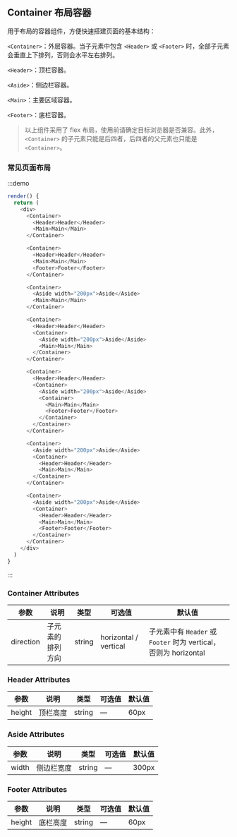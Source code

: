 ## Container 布局容器
用于布局的容器组件，方便快速搭建页面的基本结构：

`<Container>`：外层容器。当子元素中包含 `<Header>` 或 `<Footer>` 时，全部子元素会垂直上下排列，否则会水平左右排列。

`<Header>`：顶栏容器。

`<Aside>`：侧边栏容器。

`<Main>`：主要区域容器。

`<Footer>`：底栏容器。

> 以上组件采用了 flex 布局，使用前请确定目标浏览器是否兼容。此外，`<Container>` 的子元素只能是后四者，后四者的父元素也只能是 `<Container>`。

### 常见页面布局

:::demo
```js
render() {
  return (
    <div>
      <Container>
        <Header>Header</Header>
        <Main>Main</Main>
      </Container>

      <Container>
        <Header>Header</Header>
        <Main>Main</Main>
        <Footer>Footer</Footer>
      </Container>

      <Container>
        <Aside width="200px">Aside</Aside>
        <Main>Main</Main>
      </Container>

      <Container>
        <Header>Header</Header>
        <Container>
          <Aside width="200px">Aside</Aside>
          <Main>Main</Main>
        </Container>
      </Container>

      <Container>
        <Header>Header</Header>
        <Container>
          <Aside width="200px">Aside</Aside>
          <Container>
            <Main>Main</Main>
            <Footer>Footer</Footer>
          </Container>
        </Container>
      </Container>

      <Container>
        <Aside width="200px">Aside</Aside>
        <Container>
          <Header>Header</Header>
          <Main>Main</Main>
        </Container>
      </Container>

      <Container>
        <Aside width="200px">Aside</Aside>
        <Container>
          <Header>Header</Header>
          <Main>Main</Main>
          <Footer>Footer</Footer>
        </Container>
      </Container>
    </div>
  )
}
```
:::

### Container Attributes
| 参数    | 说明     | 类型    | 可选值      | 默认值 |
|---------|----------|---------|-------------|--------|
| direction | 子元素的排列方向 | string | horizontal / vertical | 子元素中有 `Header` 或 `Footer` 时为 vertical，否则为 horizontal |

### Header Attributes
| 参数    | 说明     | 类型    | 可选值      | 默认值 |
|---------|----------|---------|-------------|--------|
| height | 顶栏高度 | string | — | 60px |

### Aside Attributes
| 参数    | 说明     | 类型    | 可选值      | 默认值 |
|---------|----------|---------|-------------|--------|
| width | 侧边栏宽度 | string | — | 300px |

### Footer Attributes
| 参数    | 说明     | 类型    | 可选值      | 默认值 |
|---------|----------|---------|-------------|--------|
| height | 底栏高度 | string | — | 60px |